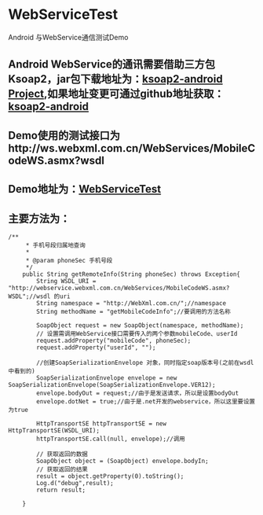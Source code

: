 # WebServiceTest
Android 与WebService通信测试Demo
## Android WebService的通讯需要借助三方包Ksoap2，jar包下载地址为：[ksoap2-android Project](http://simpligility.github.io/ksoap2-android/getting-started.html),如果地址变更可通过github地址获取：[ksoap2-android](https://github.com/simpligility/ksoap2-android)
## Demo使用的测试接口为http://ws.webxml.com.cn/WebServices/MobileCodeWS.asmx?wsdl
## Demo地址为：[WebServiceTest](https://github.com/Brioal/WebServiceTest)
## 主要方法为：
```
/**
     * 手机号段归属地查询
     *
     * @param phoneSec 手机号段
     */
    public String getRemoteInfo(String phoneSec) throws Exception{
        String WSDL_URI = "http://webservice.webxml.com.cn/WebServices/MobileCodeWS.asmx?WSDL";//wsdl 的uri
        String namespace = "http://WebXml.com.cn/";//namespace
        String methodName = "getMobileCodeInfo";//要调用的方法名称

        SoapObject request = new SoapObject(namespace, methodName);
        // 设置需调用WebService接口需要传入的两个参数mobileCode、userId
        request.addProperty("mobileCode", phoneSec);
        request.addProperty("userId", "");

        //创建SoapSerializationEnvelope 对象，同时指定soap版本号(之前在wsdl中看到的)
        SoapSerializationEnvelope envelope = new SoapSerializationEnvelope(SoapSerializationEnvelope.VER12);
        envelope.bodyOut = request;//由于是发送请求，所以是设置bodyOut
        envelope.dotNet = true;//由于是.net开发的webservice，所以这里要设置为true

        HttpTransportSE httpTransportSE = new HttpTransportSE(WSDL_URI);
        httpTransportSE.call(null, envelope);//调用

        // 获取返回的数据
        SoapObject object = (SoapObject) envelope.bodyIn;
        // 获取返回的结果
        result = object.getProperty(0).toString();
        Log.d("debug",result);
        return result;

    }
```
